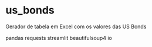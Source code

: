 # us_bonds
Gerador de tabela em Excel com os valores das US Bonds

pandas
requests
streamlit
beautifulsoup4
io
